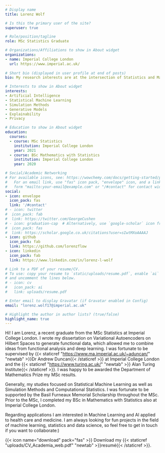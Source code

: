 ```yaml
---
# Display name
title: Lorenz Wolf

# Is this the primary user of the site?
superuser: true

# Role/position/tagline
role: MSc Statistics Graduate

# Organizations/Affiliations to show in About widget
organizations:
- name: Imperial College London
  url: https://www.imperial.ac.uk/
  
# Short bio (displayed in user profile at end of posts)
bio: My research interests are at the intersection of Statistics and Machine Learning. I am passionate about developing machine learning methodology to solve complex real-world problems.

# Interests to show in About widget
interests:
- Artificial Intelligence
- Statistical Machine Learning
- Simulation Methods
- Generative Models
- Explainability
- Privacy

# Education to show in About widget
education:
  courses:
  - course: MSc Statistics
    institution: Imperial College London
    year: 2021
  - course: BSc Mathematics with Statistics
    institution: Imperial College London
    year: 2020

# Social/Academic Networking
# For available icons, see: https://wowchemy.com/docs/getting-started/page-builder/#icons
#   For an email link, use "fas" icon pack, "envelope" icon, and a link in the
#   form "mailto:your-email@example.com" or "/#contact" for contact widget.
social:
- icon: envelope
  icon_pack: fas
  link: '/#contact'
# - icon: twitter
#  icon_pack: fab
#  link: https://twitter.com/GeorgeCushen
# - icon: graduation-cap  # Alternatively, use `google-scholar` icon from `ai` icon pack
#  icon_pack: fas
#  link: https://scholar.google.co.uk/citations?user=sIwtMXoAAAAJ
- icon: github
  icon_pack: fab
  link: https://github.com/lorenzflow
- icon: linkedin
  icon_pack: fab
  link: https://www.linkedin.com/in/lorenz-l-wolf

# Link to a PDF of your resume/CV.
# To use: copy your resume to `static/uploads/resume.pdf`, enable `ai` icons in `params.toml`, 
# and uncomment the lines below.
# - icon: cv
#   icon_pack: ai
#   link: uploads/resume.pdf

# Enter email to display Gravatar (if Gravatar enabled in Config)
email: "lorenz.wolf17@imperial.ac.uk"

# Highlight the author in author lists? (true/false)
highlight_name: true
---
```


Hi! I am Lorenz, a recent graduate from the MSc Statistics at Imperial College London. I wrote my dissertation on Variational Autoencoders on Hilbert Spaces to generate functional data, which allowed me to combine ideas from functional analysis and deep learning. I was fortunate to be supervised by {{< staticref "https://www.ma.imperial.ac.uk/~aduncan/" "newtab" >}}Dr Andrew Duncan{{< /staticref >}} at Imperial College London and the {{< staticref "https://www.turing.ac.uk/" "newtab" >}} Alan Turing Institute{{< /staticref >}}. I was happy to be awarded the Department of Mathematics Prize my MSc results.

Generally, my studies focused on Statistical Machine Learning as well as Simulation Methods and Computational Statistics. I was fortunate to be supported by the Basil Furneaux Memorial Scholarship throughout the MSc. Prior to the MSc, I completed my BSc in Mathematics with Statistics also at Imperial College London.

Regarding applications I am interested in Machine Learning and AI applied to health care and medicine. 
I am always looking for fun projects in the field of machine learning, statistics and data science, so feel free to get in touch if you want to collaborate:)

{{< icon name="download" pack="fas" >}} Download my {{< staticref "uploads/CV_Academia_web.pdf" "newtab" >}}resumé{{< /staticref >}}.
